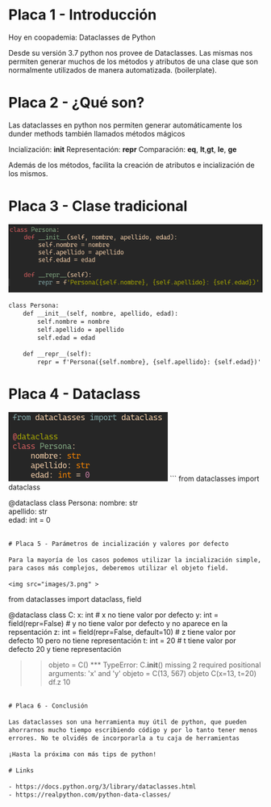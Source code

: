 # Placa 1 - Introducción
Hoy en coopademia: Dataclasses de Python

Desde su versión 3.7 python nos provee de Dataclasses. Las mismas nos permiten generar muchos de los métodos y atributos de una clase que son normalmente utilizados de manera automatizada. (boilerplate).

# Placa 2 - ¿Qué son?

Las dataclasses en python nos permiten generar automáticamente los dunder methods también llamados métodos mágicos 

Incialización: __init__
Representación: __repr__
Comparación: __eq__, __lt__,__gt__, __le__, __ge__

Además de los métodos, facilita la creación de atributos e incialización de los mismos.

# Placa 3 - Clase tradicional

<img src="images/1.png" >

```
class Persona:
    def __init__(self, nombre, apellido, edad):
        self.nombre = nombre
        self.apellido = apellido
        self.edad = edad

    def __repr__(self):
        repr = f'Persona({self.nombre}, {self.apellido}: {self.edad})'
```     

# Placa 4 - Dataclass

<img src="images/2.png" >
```
from dataclasses import dataclass

@dataclass
class Persona:
    nombre: str     
    apellido: str    
    edad: int = 0

```     

# Placa 5 - Parámetros de incialización y valores por defecto

Para la mayoría de los casos podemos utilizar la incialización simple, para casos más complejos, deberemos utilizar el objeto field.

<img src="images/3.png" >
```
from dataclasses import dataclass, field

@dataclass
class C:
    x: int # x no tiene valor por defecto
    y: int = field(repr=False) # y no tiene valor por defecto y no aparece en la repsentación
    z: int = field(repr=False, default=10) # z tiene valor por defecto 10 pero no tiene representación
    t: int = 20 # t tiene valor por defecto 20 y tiene representación

>> objeto = C()
*** TypeError: C.__init__() missing 2 required positional arguments: 'x' and 'y'
objeto = C(13, 567)
>> objeto
>> C(x=13, t=20)
>> df.z
>> 10
    
```

# Placa 6 - Conclusión

Las dataclasses son una herramienta muy útil de python, que pueden ahorrarnos mucho tiempo escribiendo código y por lo tanto tener menos errores. No te olvidés de incorporarla a tu caja de herramientas

¡Hasta la próxima con más tips de python!

# Links

- https://docs.python.org/3/library/dataclasses.html
- https://realpython.com/python-data-classes/

